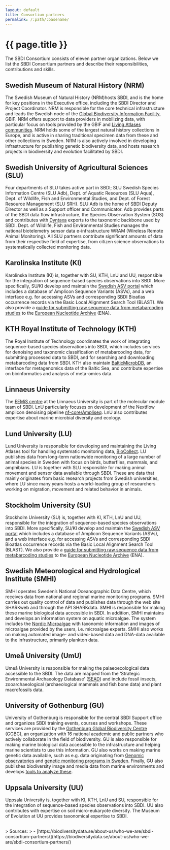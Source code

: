```yaml
---
layout: default
title: Consortium partners
permalink: /:path/:basename/
---
```

# {{ page.title }}

The SBDI Consortium consists of eleven partner organizations. Below we list the SBDI Consortium partners and describe their responsibilities, contributions and skills.

## Swedish Museum of Natural History (NRM)
The Swedish Museum of Natural History (NRM)hosts SBDI, and is the home for key positions in the Executive office, including the SBDI Director and Project Coordinator. NRM is responsible for the core technical infrastructure and leads the Swedish node of the [Global Biodiversity Information Facility](https://gbif.org/), GBIF. NRM offers support to data providers in mobilizing data, with particular focus on tools provided by the GBIF and [Living Atlases communities](https://living-atlases.gbif.org/). NRM holds some of the largest natural history collections in Europe, and is active in sharing traditional specimen data from these and other collections in Sweden. NRM is also actively involved in developing infrastructure for publishing genetic biodiversity data, and hosts research projects in biodiversity and evolution facilitated by SBDI.

## Swedish University of Agricultural Sciences (SLU)
Four departments of SLU takes active part in SBDI; SLU Swedish Species Information Centre (SLU Adb), Dept. of Aquatic Resources (SLU Aqua), Dept. of Wildlife, Fish and Environmental Studies, and Dept. of Forest Resource Management (SLU SRH). SLU Adb is the home of SBDI Deputy Director as well as a Support officer and Communicator. Adb provides parts of the SBDI data flow infrastructure, the Species Observation System (SOS) and contributes with [Dyntaxa](https://www.dyntaxa.se/) exports to the taxonomic backbone used by SBDI. Dept. of Wildlife, Fish and Environmental Studies manages the national biotelemetry sensor data e-infrastructure WRAM (Wireless Remote Animal Monitoring). All SLU partners contribute significant amounts of data from their respective field of expertise, from citizen science observations to systematically collected monitoring data.

## Karolinska Institute (KI)
Karolinska Institute (KI) is, together with SU, KTH, LnU and UU, responsible for the integration of sequence-based species observations into SBDI. More specifically, SU/KI develop and maintain the [Swedish ASV portal](https://asv-portal.biodiversitydata.se/) which includes a database of Amplicon Sequence Variants (ASVs), and a web interface e.g. for accessing ASVs and corresponding SBDI Bioatlas occurrence records via the Basic Local Alignment Search Tool (BLAST). We also provide a [guide for submitting raw sequence data from metabarcoding studies](https://biodiversitydata-se.github.io/mol-data/ena-metabar.html) to the [European Nucleotide Archive](https://www.ebi.ac.uk/ena/browser/home) (ENA).

## KTH Royal Institute of Technology (KTH)
The Royal Institute of Technology coordinates the work of integrating sequence-based species observations into SBDI, which includes services for denoising and taxonomic classification of metabarcoding data, for submitting processed data to SBDI, and for searching and downloading metabarcoding data from SBDI. KTH also maintain [BalticMicrobDB](https://barm.scilifelab.se/), an interface for metagenomics data of the Baltic Sea, and contribute expertise on bioinformatics and analysis of meta-omics data.

## Linnaeus University
The [EEMiS centre](https://lnu.se/en/research/searchresearch/linnaeus-university-centre-for-ecology-and-evolution-in-microbial-model-systems/) at the Linnaeus University is part of the molecular module team of SBDI. LnU particularly focuses on development of the Nextflow amplicon denoising pipeline [nf-core/Ampliseq](https://nf-co.re/ampliseq). LnU also contributes expertise about marine microbial diversity and ecology.

## Lund University (LU)
Lund University is responsible for developing and maintaining the Living Atlases tool for handling systematic monitoring data, [BioCollect](http://biocollect.biodiversitydata.se/).  LU publishes data from long-term nationwide monitoring of a large number of animal species in Sweden with focus on birds, butterflies, mammals, and amphibians. LU is together with SLU responsible for making animal movement and sensor data available through SBDI. These are data that mainly originates from basic research projects from Swedish universities, where LU since many years hosts a world-leading group of researchers working on migration, movement and related behavior in animals.

## Stockholm University (SU)
Stockholm University (SU) is, together with KI, KTH, LnU and UU, responsible for the integration of sequence-based species observations into SBDI. More specifically, SU/KI develop and maintain the [Swedish ASV portal](https://asv-portal.biodiversitydata.se/) which includes a database of Amplicon Sequence Variants (ASVs), and a web interface e.g. for accessing ASVs and corresponding SBDI Bioatlas occurrence records via the Basic Local Alignment Search Tool (BLAST). We also provide a [guide for submitting raw sequence data from metabarcoding studies](https://biodiversitydata-se.github.io/mol-data/ena-metabar.html) to the [European Nucleotide Archive](https://www.ebi.ac.uk/ena/browser/home) (ENA).

## Swedish Meteorological and Hydrological Institute (SMHI)
SMHI operates Sweden’s National Oceanographic Data Centre, which receives data from national and regional marine monitoring programs. SMHI carries out quality control of data and publishes data through the web site SHARKweb and through the API SHARKdata. SMHI is responsible for making these marine biological data accessible in SBDI. In addition, SMHI maintains and develops an information system on aquatic microalgae. The system includes the [Nordic Microalgae](http://nordicmicroalgae.org/)  with taxonomic information and images of microalgae provided by the users, i.e. microalgae experts. SMHI also works on making automated image- and video-based data and DNA-data available to the infrastructure, primarily plankton data.

## Umeå University (UmU)
Umeå University is responsible for making the palaeoecological data accessible to the SBDI. The data are mapped from the ‘Strategic Environmental Archaeology Database’ ([SEAD](https://www.sead.se/)) and include fossil insects, zooarchaeological (archaeological mammals and fish bone data) and plant macrofossils data.

## University of Gothenburg (GU)
University of Gothenburg is responsible for the central SBDI Support office and organizes SBDI training events, courses and workshops. These services are provided by the [Gothenburg Global Biodiversity Centre](https://www.gu.se/en/ggbc-global-biodiversity) (GGBC), an organization with 16 national academic and public partners who actively collaborate in the field of biodiversity. GU is also responsible for making marine biological data accessible to the infrastructure and helping marine scientists to use this information. GU also works on making marine genetic data available, such as e.g. data originating from [Genomic observatories](http://www.arms-mbon.eu/) and [genetic monitoring programs in Sweden](https://www.gu.se/forskning/swedna). Finally, GU also publishes biodiversity image and media data from marine environments and develops [tools to analyze these](https://www.zooniverse.org/projects/victorav/the-koster-seafloor-observatory).

## Uppsala University (UU)
Uppsala University is, together with KI, KTH, LnU and SU, responsible for the integration of sequence-based species observations into SBDI. UU also contributes with expertise on soil micro-eukaryote diversity. The Museum of Evolution at UU provides taxonomical expertise to SBDI.

<br>
> Sources:
> - [https://biodiversitydata.se/about-us/who-we-are/sbdi-consortium-partners/](https://biodiversitydata.se/about-us/who-we-are/sbdi-consortium-partners/)

